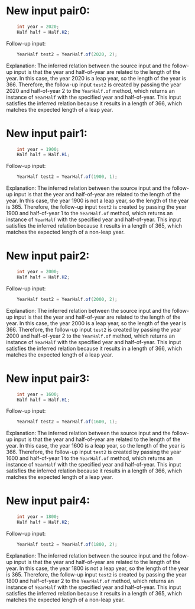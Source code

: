 # New input pair0:
```java
    int year = 2020;
    Half half = Half.H2;
```
Follow-up input:
```java
    YearHalf test2 = YearHalf.of(2020, 2);
```
Explanation:
The inferred relation between the source input and the follow-up input is that the year and half-of-year are related to the length of the year. In this case, the year 2020 is a leap year, so the length of the year is 366. Therefore, the follow-up input `test2` is created by passing the year 2020 and half-of-year 2 to the `YearHalf.of` method, which returns an instance of `YearHalf` with the specified year and half-of-year. This input satisfies the inferred relation because it results in a length of 366, which matches the expected length of a leap year.

# New input pair1:
```java
    int year = 1900;
    Half half = Half.H1;
```
Follow-up input:
```java
    YearHalf test2 = YearHalf.of(1900, 1);
```
Explanation:
The inferred relation between the source input and the follow-up input is that the year and half-of-year are related to the length of the year. In this case, the year 1900 is not a leap year, so the length of the year is 365. Therefore, the follow-up input `test2` is created by passing the year 1900 and half-of-year 1 to the `YearHalf.of` method, which returns an instance of `YearHalf` with the specified year and half-of-year. This input satisfies the inferred relation because it results in a length of 365, which matches the expected length of a non-leap year.

# New input pair2:
```java
    int year = 2000;
    Half half = Half.H2;
```
Follow-up input:
```java
    YearHalf test2 = YearHalf.of(2000, 2);
```
Explanation:
The inferred relation between the source input and the follow-up input is that the year and half-of-year are related to the length of the year. In this case, the year 2000 is a leap year, so the length of the year is 366. Therefore, the follow-up input `test2` is created by passing the year 2000 and half-of-year 2 to the `YearHalf.of` method, which returns an instance of `YearHalf` with the specified year and half-of-year. This input satisfies the inferred relation because it results in a length of 366, which matches the expected length of a leap year.

# New input pair3:
```java
    int year = 1600;
    Half half = Half.H1;
```
Follow-up input:
```java
    YearHalf test2 = YearHalf.of(1600, 1);
```
Explanation:
The inferred relation between the source input and the follow-up input is that the year and half-of-year are related to the length of the year. In this case, the year 1600 is a leap year, so the length of the year is 366. Therefore, the follow-up input `test2` is created by passing the year 1600 and half-of-year 1 to the `YearHalf.of` method, which returns an instance of `YearHalf` with the specified year and half-of-year. This input satisfies the inferred relation because it results in a length of 366, which matches the expected length of a leap year.

# New input pair4:
```java
    int year = 1800;
    Half half = Half.H2;
```
Follow-up input:
```java
    YearHalf test2 = YearHalf.of(1800, 2);
```
Explanation:
The inferred relation between the source input and the follow-up input is that the year and half-of-year are related to the length of the year. In this case, the year 1800 is not a leap year, so the length of the year is 365. Therefore, the follow-up input `test2` is created by passing the year 1800 and half-of-year 2 to the `YearHalf.of` method, which returns an instance of `YearHalf` with the specified year and half-of-year. This input satisfies the inferred relation because it results in a length of 365, which matches the expected length of a non-leap year.
